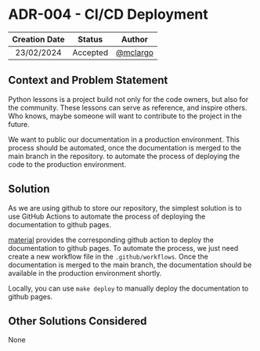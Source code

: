 # ADR-004 - CI/CD Deployment

| Creation Date | Status   | Author                                 |
| :-----------: | :------: | :------------------------------------: |
| 23/02/2024    | Accepted | [@mclargo](https://github.com/McLargo) |

## Context and Problem Statement

Python lessons is a project build not only for the code owners, but also for the
community. These lessons can serve as reference, and inspire others. Who knows,
maybe someone will want to contribute to the project in the future.

We want to public our documentation in a production environment. This process
should be automated, once the documentation is merged to the main branch in the
repository. to automate the process of deploying the code to the production
environment.

## Solution

As we are using github to store our repository, the simplest solution is to use
GitHub Actions to automate the process of deploying the documentation to github
pages.

[material](https://squidfunk.github.io/mkdocs-material/publishing-your-site/#github-pages)
provides the corresponding github action to deploy the documentation to github
pages. To automate the process, we just need create a new workflow file in the
`.github/workflows`. Once the documentation is merged to the main branch, the
documentation should be available in the production environment shortly.

Locally, you can use `make deploy` to manually deploy the documentation to
github pages.

## Other Solutions Considered

None
